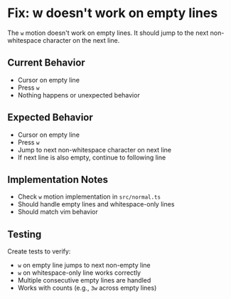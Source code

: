# Fix: w doesn't work on empty lines

The `w` motion doesn't work on empty lines. It should jump to the next non-whitespace character on the next line.

## Current Behavior

- Cursor on empty line
- Press `w`
- Nothing happens or unexpected behavior

## Expected Behavior

- Cursor on empty line
- Press `w`
- Jump to next non-whitespace character on next line
- If next line is also empty, continue to following line

## Implementation Notes

- Check `w` motion implementation in `src/normal.ts`
- Should handle empty lines and whitespace-only lines
- Should match vim behavior

## Testing

Create tests to verify:

- `w` on empty line jumps to next non-empty line
- `w` on whitespace-only line works correctly
- Multiple consecutive empty lines are handled
- Works with counts (e.g., `3w` across empty lines)
